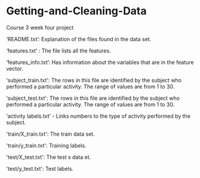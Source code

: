 # Getting-and-Cleaning-Data
Course 3 week four project

‘README.txt’: Explanation of the files found in the data set.

‘features.txt’ : The file lists all the features.

‘features_info.txt’: Has information about the variables that are in the feature vector.

‘subject_train.txt': The rows in this file are identified by the subject who performed a particular activity. The range of values are from 1 to 30.

‘subject_test.txt': The rows in this file are identified by the subject who performed a particular activity. The range of values are from 1 to 30.

‘activity labels.txt’ - Links numbers to the type of activity performed by the subject.

'train/X_train.txt': The train data set.

'train/y_train.txt': Training labels.

'test/X_test.txt': The test s data et.

'test/y_test.txt': Test labels.
